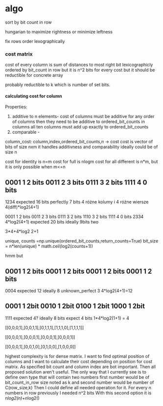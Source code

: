 # algo

sort by bit count in row

hungarian to maximize rightness or minimize leftness

fix rows order lexographically

### cost matrix
cost of every column is sum of distances to most right bit lexicographicly ordered by bit_count in row
but it is n^2 bits for every cost but it should be reductible for concrete array

probably reductible to k which is number of set bits.

#### calculating cost for column
Properties:
 1. additive to n elements- cost of columns must be additive for any order of columns
 then they need to be additive to ordered_bit_counts in columns
 all ten columns must add up exactly to ordered_bit_counts
 2. comparable - 


column_cost: column,index,ordered_bit_counts,n -> cost
cost is vector of bits of size nxm it handles additivness and comparability
ideally could be of size n

cost for identity is n=m
cost for full is nlogm
cost for all different is n*m, but it is only possible when m<=n

0001 1 2 bits
0011 2 3 bits
0111 3 2 bits
1111 4 0 bits
----
1234
expected 16 bits
perfectly 7 bits
4 różne kolumy i 4 różne wiersze
4(diff)*log2(4+1)


0001 1 2 bits
0011 2 3 bits
0111 3 2 bits
1110 3 2 bits
1111 4 0 bits
2334
4*log2(4+1)
expected 20 bits
ideally 9bits
two

3\*4+4\*log2 2+1

unique, counts =np.unique(ordered_bit_counts,return_counts=True)
bit_size = n*len(unique) * math.ceil(log2(counts+1))

hmm but

0001 1 2 bits
0001 1 2 bits
0001 1 2 bits 
0001 1 2 bits
----
0004
expected 12
ideally 8
unknown_perfect 3
4\*log2(4+1)=12

0001 1 2bit
0010 1 2bit
0100 1 2bit
1000 1 2bit
----
1111
expected 4?
ideally 8 bits
expect 4 bits
1\*4*log2(1+1) = 4

[[0,0,0,1],[0,0,1,1],[0,1,1,1],[1,1,1,0],[1,1,1,1]]

[[0,0,0,1],[0,0,0,1],[0,0,0,1],[0,0,0,1]]

[[0,0,0,1],[0,0,1,0],[0,1,0,0],[1,0,0,0]]


highest complexity is for dense matrix. I want to find optimal position of columns and I want to calculate their cost depending on position for cost matrix.
As specified bit count and column index are bot important. Then all proposed solution aren't useful.
The only way that I currently see is to define own type that will contain two numbers
first number would be of bit_count_in_row size noted as k and second number would be number of C(row_size,k)
Then I could define all needed operation for it.
For every n numbers in row previously I needed n^2 bits
With this second option it is n*log2(n)+n*log2()
